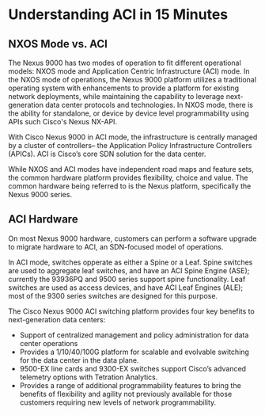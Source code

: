 # Understanding ACI in 15 Minutes

## NXOS Mode vs. ACI
The Nexus 9000 has two modes of operation to fit different operational models: NXOS mode and Application Centric Infrastructure (ACI) mode.  In the NXOS mode of operations, the Nexus 9000 platform utilizes a traditional operating system with enhancements to provide a platform for existing network deployments, while maintaining the capability to leverage next-generation data center protocols and technologies. In NXOS mode, there is the ability for standalone, or device by device level programmability using APIs such Cisco's Nexus NX-API.

With Cisco Nexus 9000 in ACI mode, the infrastructure is centrally managed by a cluster of controllers– the Application Policy Infrastructure Controllers (APICs). ACI is Cisco’s core SDN solution for the data center.  

While NXOS and ACI modes have independent road maps and feature sets, the common hardware platform provides flexibility, choice and value.  The common hardware being referred to is the Nexus platform, specifically the Nexus 9000 series.

## ACI Hardware

On most Nexus 9000 hardware, customers can perform a software upgrade to migrate hardware to ACI, an SDN-focused model of operations. 

In ACI mode, switches opperate as either a Spine or a Leaf. Spine switches are used to aggregate leaf switches, and have an ACI Spine Engine (ASE); currently the 93936PQ and 9500 series support spine functionality. Leaf switches are used as access devices, and have ACI Leaf Engines (ALE); most of the 9300 series switches are designed for this purpose.

The Cisco Nexus 9000 ACI switching platform provides four key benefits to next-generation data centers:

*  Support of centralized management and policy administration for data center operations 
*  Provides a 1/10/40/100G platform for scalable and evolvable switching for the data center in the data plane.
*  9500-EX line cards and 9300-EX switches support Cisco’s advanced telemetry options with Tetration Analytics.
*  Provides a range of additional programmability features to bring the benefits of flexibility and agility not previously available for those customers requiring new levels of network programmability.
